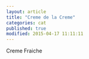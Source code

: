 ```yaml
---
layout: article
title: "Creme de la Creme" 
categories: cat
published: true
modified: 2015-04-17 11:11:11
---
```

Creme Fraiche
